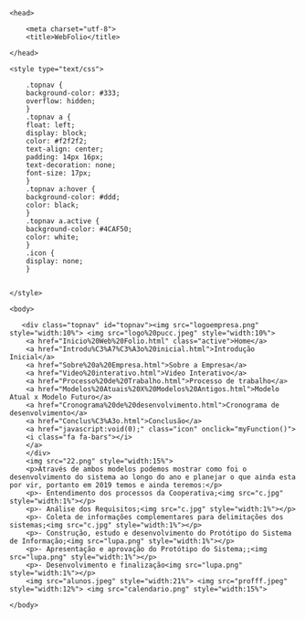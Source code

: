 <!DOCTYPE html>
<html>
    
    <head>
        
        <meta charset="utf-8">
        <title>WebFolio</title>
        
    </head>
    
    <style type="text/css">
        
        .topnav {
        background-color: #333;
        overflow: hidden;
        }
        .topnav a {
        float: left;
        display: block;
        color: #f2f2f2;
        text-align: center;
        padding: 14px 16px;
        text-decoration: none;
        font-size: 17px;
        }
        .topnav a:hover {
        background-color: #ddd;
        color: black;
        }
        .topnav a.active {
        background-color: #4CAF50;
        color: white;
        }
        .icon {
        display: none;
        }    
        
          
    </style>
    
    <body>

       <div class="topnav" id="topnav"><img src="logoempresa.png" style="width:10%"> <img src="logo%20pucc.jpeg" style="width:10%">
        <a href="Inicio%20Web%20Folio.html" class="active">Home</a>
        <a href="Introdu%C3%A7%C3%A3o%20inicial.html">Introdução Inicial</a>
        <a href="Sobre%20a%20Empresa.html">Sobre a Empresa</a>
        <a href="Video%20interativo.html">Video Interativo</a>
        <a href="Processo%20de%20Trabalho.html">Processo de trabalho</a>
        <a href="Modelos%20Atuais%20X%20Modelos%20Antigos.html">Modelo Atual x Modelo Futuro</a>
        <a href="Cronograma%20de%20desenvolvimento.html">Cronograma de desenvolvimento</a>
        <a href="Conclus%C3%A3o.html">Conclusão</a>
        <a href="javascript:void(0);" class="icon" onclick="myFunction()">
        <i class="fa fa-bars"></i>
        </a>
        </div>
        <img src="22.png" style="width:15%">
        <p>Através de ambos modelos podemos mostrar como foi o desenvolvimento do sistema ao longo do ano e planejar o que ainda esta por vir, portanto em 2019 temos e ainda teremos:</p>
        <p>- Entendimento dos processos da Cooperativa;<img src="c.jpg" style="width:1%"></p>
        <p>- Análise dos Requisitos;<img src="c.jpg" style="width:1%"></p>
        <p>- Coleta de informações complementares para delimitações dos sistemas;<img src="c.jpg" style="width:1%"></p>
        <p>- Construção, estudo e desenvolvimento do Protótipo do Sistema de Informação;<img src="lupa.png" style="width:1%"></p>
        <p>- Apresentação e aprovação do Protótipo do Sistema;;<img src="lupa.png" style="width:1%"></p>
        <p>- Desenvolvimento e finalização<img src="lupa.png" style="width:1%"></p>
        <img src="alunos.jpeg" style="width:21%"> <img src="profff.jpeg" style="width:12%"> <img src="calendario.png" style="width:15%">
        
    </body>
    
</html>
